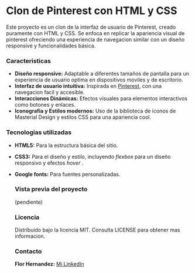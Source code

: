 # Clon de Pinterest con HTML y CSS 

Este proyecto es un clon de la interfaz de usuario de Pinterest, creado puramente con HTML y CSS. Se enfoca en replicar la apariencia visual de pinterest ofreciendo una experiencia de  navegacion similar  con un diseño responsive y funcionalidades básica.

### Caracteristicas
+ **Diseño responsive:** Adaptable a diferentes tamaños de pantalla para un experiencia de usuario optima en dispositivos moviles y de escritorio.
+ **Interfaz de usuario intuitiva:** Inspirada en [Pinterest](https://mx.pinterest.com/), con una navegacion facil y accesible.
+ **Interacciones Dinámicas:** Efectos visuales para elementos interactivos como botones y enlaces.
+ **Iconografia y Estilos modernos:** Uso de la biblioteca de iconos de Masterial Design y estilos CSS para una apariencia cool.

### Tecnologías utilizadas
+ **HTML5:**  Para la estructura básica del sitio.
+ **CSS3:**  Para el diseño y estilo, incluyendo _flexbox_ para un diseño responsivo y efectos _hover_ .
+ **Google fonts:** Para fuentes personalizadas.

  ### Vista previa del proyecto
  (pendiente)

  ### Licencia
  Distribuido bajo la licencia MIT. Consulta LICENSE para obtener mas informacion.

  ### Contacto
  **Flor Hernandez:** [Mi LinkedIn](https://www.linkedin.com/in/flor-hernandez-montelongo/)
